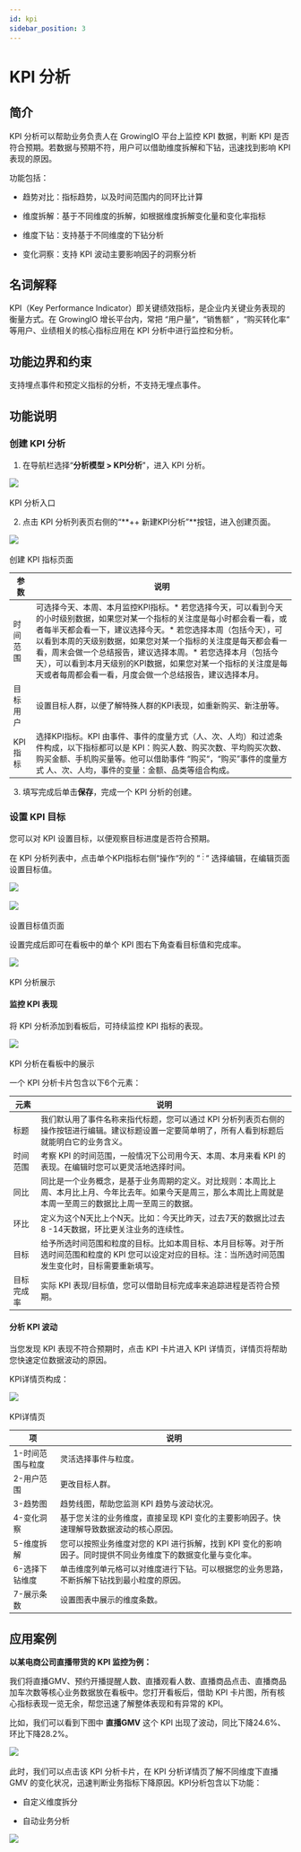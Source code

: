 ```yaml
---
id: kpi
sidebar_position: 3
---
```


# KPI 分析

## 简介[](#jian-jie)

KPI 分析可以帮助业务负责人在 GrowingIO 平台上监控 KPI 数据，判断 KPI 是否符合预期。若数据与预期不符，用户可以借助维度拆解和下钻，迅速找到影响 KPI 表现的原因。

功能包括：

* 趋势对比：指标趋势，以及时间范围内的同环比计算
    
* 维度拆解：基于不同维度的拆解，如根据维度拆解变化量和变化率指标
    
* 维度下钻：支持基于不同维度的下钻分析
    
* 变化洞察：支持 KPI 波动主要影响因子的洞察分析
    

## 名词解释[](#ming-ci-jie-shi)

KPI（Key Performance Indicator）即关键绩效指标，是企业内关键业务表现的衡量方式。在 GrowingIO 增长平台内，常把 “用户量“，“销售额“ ，“购买转化率“ 等用户、业绩相关的核心指标应用在 KPI 分析中进行监控和分析。

## 功能边界和约束[](#gong-neng-bian-jie-he-yue-shu)

支持埋点事件和预定义指标的分析，不支持无埋点事件。

## 功能说明[](#gong-neng-shuo-ming)

### 创建 KPI 分析[](#chuang-jian-kpi-fen-xi)

1. 在导航栏选择“**分析模型 > KPI分析**"，进入 KPI 分析。

![](https://gblobscdn.gitbook.com/assets%2F-M2qbZInaXgdm8kkNosp%2F-Mj3mziM6kQhkAXytmTW%2F-Mj48wXYKybSP-88wmHF%2Fimage.png?alt=media&token=f57b76d5-e28f-4d22-ac86-42f8339b3db7)

KPI 分析入口

2. 点击 KPI 分析列表页右侧的“**++ 新建KPI分析”**按钮，进入创建页面。

![](https://gblobscdn.gitbook.com/assets%2F-M2qbZInaXgdm8kkNosp%2F-Mj3mziM6kQhkAXytmTW%2F-Mj4AbKoxKWOQY930c3E%2F%E5%B1%8F%E5%B9%95%E5%BF%AB%E7%85%A7%202021-09-08%20%E4%B8%8B%E5%8D%887.32.25.png?alt=media&token=41604c54-4f1e-48a8-be58-f557c851b241)

创建 KPI 指标页面

| 参数  | 说明  |
| --- | --- |
| 时间范围 | 可选择今天、本周、本月监控KPI指标。* 若您选择今天，可以看到今天的小时级别数据，如果您对某一个指标的关注度是每小时都会看一看，或者每半天都会看一下，建议选择今天。* 若您选择本周（包括今天），可以看到本周的天级别数据，如果您对某一个指标的关注度是每天都会看一看，周末会做一个总结报告，建议选择本周。* 若您选择本月（包括今天），可以看到本月天级别的KPI数据，如果您对某一个指标的关注度是每天或者每周都会看一看，月度会做一个总结报告，建议选择本月。 |
| 目标用户 | 设置目标人群，以便了解特殊人群的KPI表现，如重新购买、新注册等。 |
| KPI指标 | 选择KPI指标。KPI 由事件、事件的度量方式（人、次、人均）和过滤条件构成，以下指标都可以是 KPI：购买人数、购买次数、平均购买次数、购买金额、手机购买量等。他可以借助事件 “购买“，“购买”事件的度量方式 人、次、人均，事件的变量：金额、品类等组合构成。 |

3. 填写完成后单击**保存**，完成一个 KPI 分析的创建。

### 设置 KPI 目标[](#she-zhi-kpi-mu-biao)

您可以对 KPI 设置目标，以便观察目标进度是否符合预期。

在 KPI 分析列表中，点击单个KPI指标右侧“操作“列的 “![](/img/-Lo08UtW7H58ehFKeZ4g-LugKRBPNPab7MdZtndt-LugeasN0wzG5aPiGtgoKPIE79C8BE69DBFE782B9E782B9E782B9.png)“ 选择编辑，在编辑页面设置目标值。

![](https://gblobscdn.gitbook.com/assets%2F-M2qbZInaXgdm8kkNosp%2F-Mj3mziM6kQhkAXytmTW%2F-Mj4CQhjZUnYgHzj2uXc%2Fimage.png?alt=media&token=816f3896-8315-4c17-b68e-617377dbef92)

![](https://gblobscdn.gitbook.com/assets%2F-M2qbZInaXgdm8kkNosp%2F-Mj3mziM6kQhkAXytmTW%2F-Mj4Di9Ea5wlpb9GzGu8%2F%E5%B1%8F%E5%B9%95%E5%BF%AB%E7%85%A7%202021-09-08%20%E4%B8%8B%E5%8D%887.45.46.png?alt=media&token=8e36145f-7bdd-4c1d-91fe-ea4a1badb543)

设置目标值页面

设置完成后即可在看板中的单个 KPI 图右下角查看目标值和完成率。

![](https://gblobscdn.gitbook.com/assets%2F-M2qbZInaXgdm8kkNosp%2F-Mj3mziM6kQhkAXytmTW%2F-Mj4IbWKLHkyi_rhwfGg%2F%E5%B1%8F%E5%B9%95%E5%BF%AB%E7%85%A7%202021-09-08%20%E4%B8%8B%E5%8D%888.07.30.png?alt=media&token=92228a92-04c8-4475-9a14-a51eb6a4c0e4)

KPI 分析展示

#### 监控 KPI 表现[](#jian-kong-kpi-biao-xian)

将 KPI 分析添加到看板后，可持续监控 KPI 指标的表现。

![](https://gblobscdn.gitbook.com/assets%2F-M2qbZInaXgdm8kkNosp%2F-Mj3mziM6kQhkAXytmTW%2F-Mj4It6xcTNyKn5X__MF%2Fimage.png?alt=media&token=2bc7b0f1-205c-49e5-8e38-d371e57a64b4)

KPI 分析在看板中的展示

一个 KPI 分析卡片包含以下6个元素：

| 元素  | 说明  |
| --- | --- |
| 标题  | 我们默认用了事件名称来指代标题，您可以通过 KPI 分析列表页右侧的操作按钮进行编辑。建议标题设置一定要简单明了，所有人看到标题后就能明白它的业务含义。 |
| 时间范围 | 考察 KPI 的时间范围，一般情况下公司用今天、本周、本月来看 KPI 的表现。在编辑时您可以更灵活地选择时间。 |
| 同比  | 同比是一个业务概念，是基于业务周期的定义。对比规则：本周比上周、本月比上月、今年比去年。如果今天是周三，那么本周比上周就是本周一至周三的数据比上周一至周三的数据。 |
| 环比  | 定义为这个N天比上个N天。比如：今天比昨天，过去7天的数据比过去8 -14天数据，环比更关注业务的连续性。 |
| 目标  | 给予所选时间范围和粒度的目标。比如本周目标、本月目标等。对于所选时间范围和粒度的 KPI 您可以设定对应的目标。注：当所选时间范围发生变化时，目标需要重新填写。 |
| 目标完成率 | 实际 KPI 表现/目标值，您可以借助目标完成率来追踪进程是否符合预期。 |

#### 分析 KPI 波动[](#fen-xi-kpi-bo-dong)

当您发现 KPI 表现不符合预期时，点击 KPI 卡片进入 KPI 详情页，详情页将帮助您快速定位数据波动的原因。

KPI详情页构成：

![](https://gblobscdn.gitbook.com/assets%2F-M2qbZInaXgdm8kkNosp%2F-M3drdF8rGIEP7RdyLCx%2F-M3dubXK0XS9yCictplU%2Fimage.png?alt=media&token=5cb43dbc-a03f-488c-9be2-1d7baf747fdd)

KPI详情页

| 项   | 说明  |
| --- | --- |
| 1-时间范围与粒度 | 灵活选择事件与粒度。 |
| 2-用户范围 | 更改目标人群。 |
| 3-趋势图 | 趋势线图，帮助您监测 KPI 趋势与波动状况。 |
| 4-变化洞察 | 基于您关注的业务维度，直接呈现 KPI 变化的主要影响因子。快速理解导致数据波动的核心原因。 |
| 5-维度拆解 | 您可以按照业务维度对您的 KPI 进行拆解，找到 KPI 变化的影响因子。同时提供不同业务维度下的数据变化量与变化率。 |
| 6-选择下钻维度 | 单击维度列单元格可以对维度进行下钻。可以根据您的业务思路，不断拆解下钻找到最小粒度的原因。 |
| 7-展示条数 | 设置图表中展示的维度条数。 |

## 应用案例[](#ying-yong-an-li)

**以某电商公司直播带货的 KPI 监控为例：**

我们将直播GMV、预约开播提醒人数、直播观看人数、直播商品点击、直播商品加车次数等核心业务数据放在看板中。您打开看板后，借助 KPI 卡片图，所有核心指标表现一览无余，帮您迅速了解整体表现和有异常的 KPI。

比如，我们可以看到下图中 **直播GMV** 这个 KPI 出现了波动，同比下降24.6%、环比下降28.2%。

![](https://gblobscdn.gitbook.com/assets%2F-M2qbZInaXgdm8kkNosp%2F-Mj3mziM6kQhkAXytmTW%2F-Mj4MLeRv8DTqcpcMvlB%2F%E5%B1%8F%E5%B9%95%E5%BF%AB%E7%85%A7%202021-09-08%20%E4%B8%8B%E5%8D%888.23.37.png?alt=media&token=cd1069d9-d55d-443b-9504-7e457078d75f)

此时，我们可以点击该 KPI 分析卡片，在 KPI 分析详情页了解不同维度下直播 GMV 的变化状况，迅速判断业务指标下降原因。KPI分析包含以下功能：

* 自定义维度拆分
    
* 自动业务分析
    

![](https://gblobscdn.gitbook.com/assets%2F-M2qbZInaXgdm8kkNosp%2F-Mj3mziM6kQhkAXytmTW%2F-Mj4Ma730IapAfyX4O6Y%2F%E5%B1%8F%E5%B9%95%E5%BF%AB%E7%85%A7%202021-09-08%20%E4%B8%8B%E5%8D%888.24.34.png?alt=media&token=878992ba-bff8-4785-90b8-1f5fba68c8d7)
